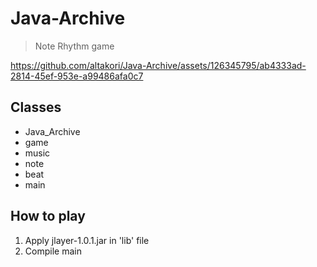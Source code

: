 # Java-Archive
> Note Rhythm game


https://github.com/altakori/Java-Archive/assets/126345795/ab4333ad-2814-45ef-953e-a99486afa0c7

## Classes
- Java_Archive
- game
- music
- note
- beat
- main

## How to play
1. Apply jlayer-1.0.1.jar in 'lib' file
2. Compile main
